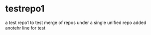 # testrepo1
a test repo1 to test merge of repos under a single unified repo
added anotehr line for test
